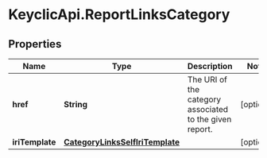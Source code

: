 # KeyclicApi.ReportLinksCategory

## Properties
Name | Type | Description | Notes
------------ | ------------- | ------------- | -------------
**href** | **String** | The URI of the category associated to the given report. | [optional] 
**iriTemplate** | [**CategoryLinksSelfIriTemplate**](CategoryLinksSelfIriTemplate.md) |  | [optional] 


